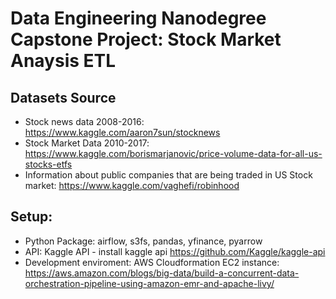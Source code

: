 # Data Engineering Nanodegree Capstone Project: Stock Market Anaysis ETL

## Datasets Source
- Stock news data 2008-2016: https://www.kaggle.com/aaron7sun/stocknews
- Stock Market Data 2010-2017: https://www.kaggle.com/borismarjanovic/price-volume-data-for-all-us-stocks-etfs
- Information about public companies that are being traded in US Stock market: https://www.kaggle.com/vaghefi/robinhood

## Setup:
- Python Package: airflow, s3fs, pandas, yfinance, pyarrow
- API: Kaggle API 
      - install kaggle api https://github.com/Kaggle/kaggle-api
- Development enviroment: AWS Cloudformation EC2 instance: https://aws.amazon.com/blogs/big-data/build-a-concurrent-data-orchestration-pipeline-using-amazon-emr-and-apache-livy/
